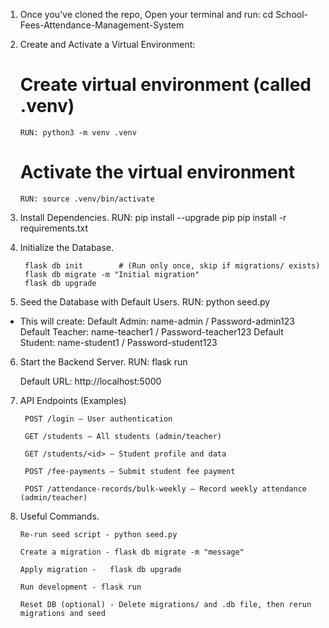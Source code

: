 1. Once you've cloned the repo, Open your terminal and run: 
    cd School-Fees-Attendance-Management-System

2. Create and Activate a Virtual Environment:

    # Create virtual environment (called .venv)
       RUN: python3 -m venv .venv

    # Activate the virtual environment
       RUN: source .venv/bin/activate

3. Install Dependencies.
        RUN:
    pip install --upgrade pip
    pip install -r requirements.txt

4. Initialize the Database.

        flask db init        # (Run only once, skip if migrations/ exists)
        flask db migrate -m "Initial migration"
        flask db upgrade

5. Seed the Database with Default Users.
            RUN:
        python seed.py

-  This will create: 
        Default Admin: name-admin / Password-admin123
        Default Teacher: name-teacher1 / Password-teacher123
        Default Student: name-student1 / Password-student123 

6. Start the Backend Server.
            RUN:
        flask run

    Default URL: http://localhost:5000


7. API Endpoints (Examples)

        POST /login — User authentication

        GET /students — All students (admin/teacher)

        GET /students/<id> — Student profile and data

        POST /fee-payments — Submit student fee payment

        POST /attendance-records/bulk-weekly — Record weekly attendance (admin/teacher)


8.  Useful Commands.

        Re-run seed script - python seed.py

        Create a migration - flask db migrate -m "message"

        Apply migration -   flask db upgrade

        Run development - flask run

        Reset DB (optional) - Delete migrations/ and .db file, then rerun migrations and seed